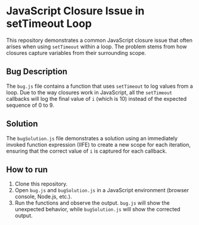 # JavaScript Closure Issue in setTimeout Loop

This repository demonstrates a common JavaScript closure issue that often arises when using `setTimeout` within a loop. The problem stems from how closures capture variables from their surrounding scope.

## Bug Description
The `bug.js` file contains a function that uses `setTimeout` to log values from a loop. Due to the way closures work in JavaScript, all the `setTimeout` callbacks will log the final value of `i` (which is 10) instead of the expected sequence of 0 to 9.

## Solution
The `bugSolution.js` file demonstrates a solution using an immediately invoked function expression (IIFE) to create a new scope for each iteration, ensuring that the correct value of `i` is captured for each callback.

## How to run
1. Clone this repository.
2. Open `bug.js` and `bugSolution.js` in a JavaScript environment (browser console, Node.js, etc.).
3. Run the functions and observe the output.  `bug.js` will show the unexpected behavior, while `bugSolution.js` will show the corrected output.